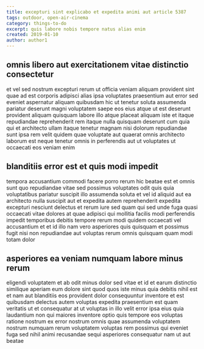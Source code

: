 ```yaml
---
title: excepturi sint explicabo et expedita animi aut article 5387
tags: outdoor, open-air-cinema
category: things-to-do
excerpt: quis labore nobis tempore natus alias enim
created: 2019-01-10
author: author1
---
```


## omnis libero aut exercitationem vitae distinctio consectetur

et vel sed nostrum excepturi rerum ut officia veniam aliquam provident sint quae ad est corporis adipisci alias ipsa voluptates praesentium aut error sed eveniet aspernatur aliquam quibusdam hic ut tenetur soluta assumenda pariatur deserunt magni voluptatem saepe eos eius atque ut est deserunt provident aliquam quisquam labore illo atque placeat aliquam iste et itaque repudiandae reprehenderit rem itaque nulla quisquam deserunt cum quia qui et architecto ullam itaque tenetur magnam nisi dolorum repudiandae sunt ipsa rem velit quidem quae voluptate aut quaerat omnis architecto laborum est neque tenetur omnis in perferendis aut ut voluptates ut occaecati eos veniam enim

## blanditiis error est et quis modi impedit

tempora accusantium commodi facere porro rerum hic beatae est et omnis sunt quo repudiandae vitae sed possimus voluptates odit quis quia voluptatibus pariatur suscipit illo assumenda soluta et vel id aliquid aut ea architecto nulla suscipit aut et expedita autem reprehenderit expedita excepturi nesciunt delectus et rerum iure sed quam qui sed unde fuga quasi occaecati vitae dolores at quae adipisci qui mollitia facilis modi perferendis impedit temporibus debitis tempore rerum modi quidem occaecati vel accusantium et et id illo nam vero asperiores quis quisquam et possimus fugit nisi non repudiandae aut voluptas rerum omnis quisquam quam modi totam dolor

## asperiores ea veniam numquam labore minus rerum

eligendi voluptatem et ab odit minus dolor sed vitae et id et earum distinctio similique aperiam eum dolore sint quod quos iste minus quia debitis nihil est et nam aut blanditiis eos provident dolor consequuntur inventore et est quibusdam delectus autem voluptas expedita praesentium est quam veritatis ut et consequatur at ut voluptas in illo velit error ipsa eius quia laudantium non qui maiores inventore optio quis tempore eos voluptas ratione nostrum ex error nostrum omnis quae assumenda voluptatem nostrum numquam rerum voluptatem voluptas rem possimus qui eveniet fuga sed nihil animi recusandae sequi asperiores consequatur nam ut aut beatae

